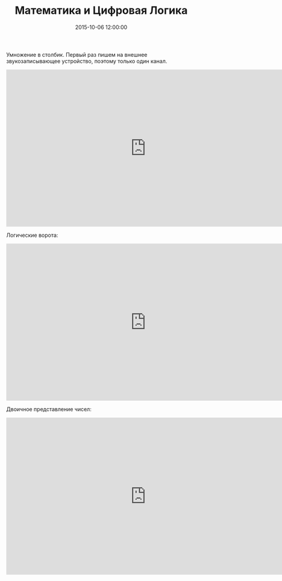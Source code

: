 ﻿---
layout: post
title:  "Математика и Цифровая Логика"
date:   2015-10-06 12:00:00
categories: math logic programming
---

Умножение в столбик. Первый раз пишем на внешнее звукозаписывающее устройство, поэтому только один канал.

<iframe width="740" height="417" src="https://www.youtube.com/embed/wbN1cr4nWt8" frameborder="0" allowfullscreen></iframe>

Логические ворота:

<iframe width="740" height="417" src="https://www.youtube.com/embed/s7y-fULf01g" frameborder="0" allowfullscreen></iframe>

Двоичное представление чисел:

<iframe width="740" height="417" src="https://www.youtube.com/embed/uwtdxBid4xc" frameborder="0" allowfullscreen></iframe>